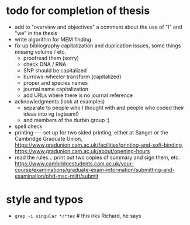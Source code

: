 # todo for completion of thesis

- add to "overview and objectives" a comment about the use of "I" and "we" in the thesis
- write algorithm for MEM finding
- fix up bibliography capitalization and duplication issues, some things missing volume / etc.
  - proofread them (sorry)
  - check DNA / RNA
  - SNP should be capitalized
  - burrows-wheeler transform (capitalized)
  - proper and species names
  - journal name capitalization
  - add URLs where there is no journal reference
- acknowledgments (look at examples)
  - separate to people who I thought with and people who coded their ideas into vg (vgteam!)
  - and members of the durbin group :)
- spell check
- printing --- set up for two sided printing, either at Sanger or the Cambridge Graduate Union, https://www.gradunion.cam.ac.uk/facilities/printing-and-soft-binding, https://www.gradunion.cam.ac.uk/about/opening-hours
- read the rules... print out two copies of summary and sign them, etc. https://www.cambridgestudents.cam.ac.uk/your-course/examinations/graduate-exam-information/submitting-and-examination/phd-msc-mlitt/submit

# style and typos

- `grep -i singular */*tex` # this irks Richard, he says
